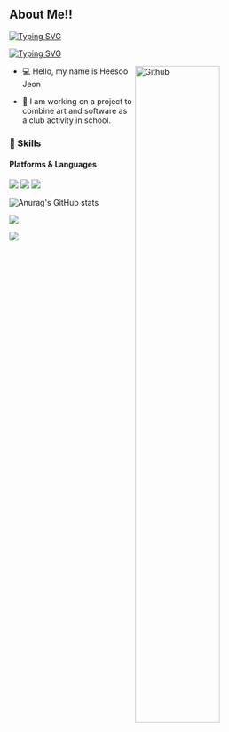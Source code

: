 ## About Me!!

[![Typing SVG](https://readme-typing-svg.herokuapp.com?font=Fira+Code&pause=1000&width=435&lines=%EC%95%88%EB%85%95%ED%95%98%EC%84%B8%EC%9A%94+%EC%A0%9C+%EC%9D%B4%EB%A6%84%EC%9D%80+%EC%A0%84%ED%9D%AC%EC%88%98+%EC%9E%85%EB%8B%88%EB%8B%A4+)](https://git.io/typing-svg)

[![Typing SVG](https://readme-typing-svg.herokuapp.com?font=Fira+Code&pause=1000&width=435&lines=%EC%A0%80%EB%8A%94+%EC%86%8C%ED%94%84%ED%8A%B8%EC%9B%A8%EC%96%B4+%EA%B0%9C%EB%B0%9C%EC%9E%90%EB%A5%BC+%EB%AA%A9%ED%91%9C%EB%A1%9C+%ED%95%A9%EB%8B%88%EB%8B%A4+)](https://git.io/typing-svg)

<!-- Any image aligned to the right. Beware the width -->
<img width="55%" align="right" alt="Github" src="https://raw.githubusercontent.com/onimur/.github/master/.resources/git-header.svg" />

- 💻 Hello, my name is Heesoo Jeon

- 👨 I am working on a project to combine art and software as a club activity in school.

### 💪 Skills
#### Platforms & Languages

<p>
<img src="https://img.shields.io/badge/Python-3766AB?style=flat-square&logo=Python&logoColor=white"/>
 <img src="https://img.shields.io/badge/C++-3766AB?style=flat-square&logo=C%2B%2B&logoColor=white"/> 
<img src="https://img.shields.io/badge/C-3766AB?style=flat-square&logo=C&logoColor=white"/>	
</p>

![Anurag's GitHub stats](https://github-readme-stats.vercel.app/api?username=heesoojeon&show_icons=true&theme=radical)

![](https://github-profile-summary-cards.vercel.app/api/cards/repos-per-language?username=heesoojeon&theme=dracula)

![](https://github-profile-summary-cards.vercel.app/api/cards/profile-details?username=heesoojeon&theme=dracula)

